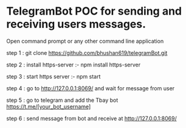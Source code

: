 # TelegramBot POC for sending and receiving users messages.

Open command prompt or any other command line application

step 1 : git clone https://github.com/bhushan619/telegramBot.git

step 2 : install https-server :- npm install https-server

step 3 : start https server :- npm start

step 4 : go to http://127.0.0.1:8069/ and wait for message from user

step 5 : go to telegram and add the Tbay bot https://t.me/[your_bot_username]

step 6 : send message from bot and receive at http://127.0.0.1:8069/
